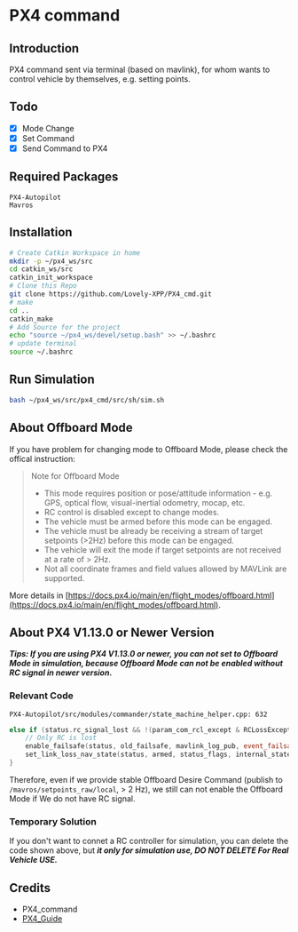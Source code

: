 # PX4 command

## Introduction
PX4 command sent via terminal (based on mavlink), for whom wants to control vehicle by themselves, e.g. setting points.

## Todo
- [x] Mode Change
- [x] Set Command 
- [x] Send Command to PX4

## Required Packages
```
PX4-Autopilot
Mavros
```

## Installation
```bash
# Create Catkin Workspace in home
mkdir -p ~/px4_ws/src 
cd catkin_ws/src
catkin_init_workspace
# Clone this Repo
git clone https://github.com/Lovely-XPP/PX4_cmd.git
# make
cd ..
catkin_make
# Add Source for the project
echo "source ~/px4_ws/devel/setup.bash" >> ~/.bashrc
# update terminal
source ~/.bashrc
```

## Run Simulation
```bash
bash ~/px4_ws/src/px4_cmd/src/sh/sim.sh
```

## About Offboard Mode
If you have problem for changing mode to Offboard Mode, please check the offical instruction:

> Note for Offboard Mode
> - This mode requires position or pose/attitude information - e.g. GPS, optical flow, visual-inertial odometry, mocap, etc.
> - RC control is disabled except to change modes.
> - The vehicle must be armed before this mode can be engaged.
> - The vehicle must be already be receiving a stream of target setpoints (>2Hz) before this mode can be engaged.
> - The vehicle will exit the mode if target setpoints are not received at a rate of > 2Hz.
> - Not all coordinate frames and field values allowed by MAVLink are supported.

More details in [https://docs.px4.io/main/en/flight_modes/offboard.html](https://docs.px4.io/main/en/flight_modes/offboard.html).

## About PX4 V1.13.0 or Newer Version

***Tips: If you are using PX4 V1.13.0 or newer, you can not set to Offboard Mode in simulation, because Offboard Mode can not be enabled without RC signal in newer version.***

### Relevant Code
`PX4-Autopilot/src/modules/commander/state_machine_helper.cpp: 632`

```cpp
else if (status.rc_signal_lost && !(param_com_rcl_except & RCLossExceptionBits::RCL_EXCEPT_OFFBOARD)) {
    // Only RC is lost
    enable_failsafe(status, old_failsafe, mavlink_log_pub, event_failsafe_reason_t::no_rc);
    set_link_loss_nav_state(status, armed, status_flags, internal_state, rc_loss_act, param_com_rcl_act_t);
}
```

Therefore, even if we provide stable Offboard Desire Command (publish to `/mavros/setpoints_raw/local`, > 2 Hz), we still can not enable the Offboard Mode if We do not have RC signal.

### Temporary Solution
If you don't want to connet a RC controller for simulation, you can delete the code shown above, but ***it only for simulation use, DO NOT DELETE For Real Vehicle USE.***



## Credits
- PX4_command
- [PX4_Guide](https://docs.px4.io/main)

